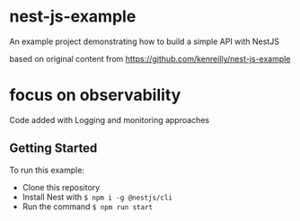 # nest-js-example
An example project demonstrating how to build a simple API with NestJS

based on original content from  https://github.com/kenreilly/nest-js-example 

# focus on observability
Code added with Logging and monitoring approaches

## Getting Started
To run this example:
* Clone this repository
* Install Nest with `$ npm i -g @nestjs/cli`
* Run the command `$ npm run start`

